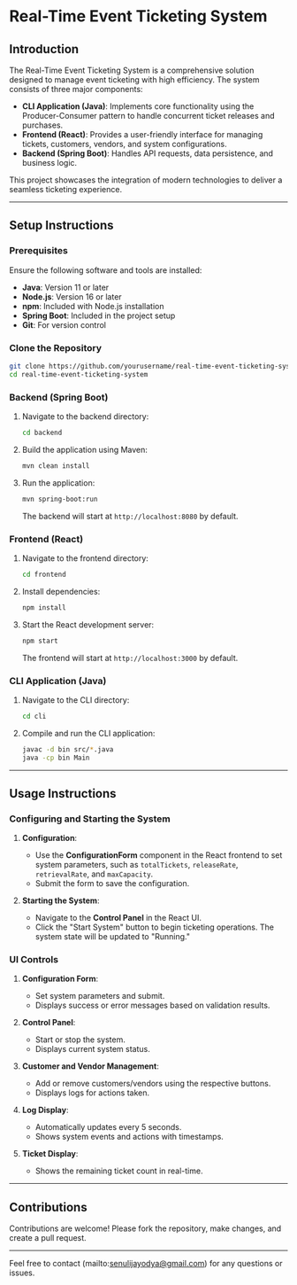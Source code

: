 # Real-Time Event Ticketing System

## Introduction

The Real-Time Event Ticketing System is a comprehensive solution designed to manage event ticketing with high efficiency. The system consists of three major components:

- **CLI Application (Java)**: Implements core functionality using the Producer-Consumer pattern to handle concurrent ticket releases and purchases.
- **Frontend (React)**: Provides a user-friendly interface for managing tickets, customers, vendors, and system configurations.
- **Backend (Spring Boot)**: Handles API requests, data persistence, and business logic.

This project showcases the integration of modern technologies to deliver a seamless ticketing experience.

---

## Setup Instructions

### Prerequisites

Ensure the following software and tools are installed:

- **Java**: Version 11 or later
- **Node.js**: Version 16 or later
- **npm**: Included with Node.js installation
- **Spring Boot**: Included in the project setup
- **Git**: For version control

### Clone the Repository

```bash
git clone https://github.com/yourusername/real-time-event-ticketing-system.git
cd real-time-event-ticketing-system
```

### Backend (Spring Boot)

1. Navigate to the backend directory:
   ```bash
   cd backend
   ```
2. Build the application using Maven:
   ```bash
   mvn clean install
   ```
3. Run the application:
   ```bash
   mvn spring-boot:run
   ```
   The backend will start at `http://localhost:8080` by default.

### Frontend (React)

1. Navigate to the frontend directory:
   ```bash
   cd frontend
   ```
2. Install dependencies:
   ```bash
   npm install
   ```
3. Start the React development server:
   ```bash
   npm start
   ```
   The frontend will start at `http://localhost:3000` by default.

### CLI Application (Java)

1. Navigate to the CLI directory:
   ```bash
   cd cli
   ```
2. Compile and run the CLI application:
   ```bash
   javac -d bin src/*.java
   java -cp bin Main
   ```

---

## Usage Instructions

### Configuring and Starting the System

1. **Configuration**:
   - Use the **ConfigurationForm** component in the React frontend to set system parameters, such as `totalTickets`, `releaseRate`, `retrievalRate`, and `maxCapacity`.
   - Submit the form to save the configuration.

2. **Starting the System**:
   - Navigate to the **Control Panel** in the React UI.
   - Click the "Start System" button to begin ticketing operations. The system state will be updated to "Running."

### UI Controls

1. **Configuration Form**:
   - Set system parameters and submit.
   - Displays success or error messages based on validation results.

2. **Control Panel**:
   - Start or stop the system.
   - Displays current system status.

3. **Customer and Vendor Management**:
   - Add or remove customers/vendors using the respective buttons.
   - Displays logs for actions taken.

4. **Log Display**:
   - Automatically updates every 5 seconds.
   - Shows system events and actions with timestamps.

5. **Ticket Display**:
   - Shows the remaining ticket count in real-time.

---

## Contributions

Contributions are welcome! Please fork the repository, make changes, and create a pull request.


---

Feel free to contact (mailto:senulijayodya@gmail.com) for any questions or issues.

